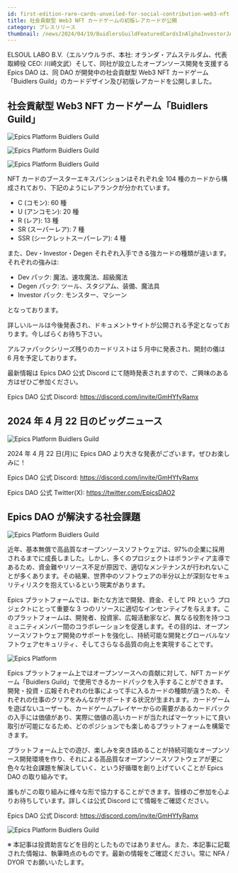 ```yaml
---
id: first-edition-rare-cards-unveiled-for-social-contribution-web3-nft-card-game
title: 社会貢献型 Web3 NFT カードゲームの初版レアカードが公開
category: プレスリリース
thumbnail: /news/2024/04/19/BuidlersGuildFeaturedCardsInAlphaInvestorJA.jpg
---
```


ELSOUL LABO B.V.（エルソウルラボ、本社: オランダ・アムステルダム、代表取締役
CEO: 川崎文武）そして、同社が設立したオープンソース開発を支援する Epics DAO
は、同 DAO が開発中の社会貢献型 Web3 NFT カードゲーム「Buidlers
Guild」のカードデザイン及び初版レアカードを公開しました。

## 社会貢献型 Web3 NFT カードゲーム「Buidlers Guild」

![Epics Platform Buidlers Guild](/news/2024/04/19/BuidlersGuildFeaturedCardsInAlphaInvestorJA.jpg)

![Epics Platform Buidlers Guild](/news/2024/04/19/BuidlersGuildFeaturedCardsInAlphaDevJA.jpg)

![Epics Platform Buidlers Guild](/news/2024/04/19/BuidlersGuildFeaturedCardsInAlphaDegenJA.jpg)

NFT カードのブースターエキスパンションはそれぞれ全 104
種のカードから構成されており、下記のようにレアランクが分かれています。

- C (コモン): 60 種
- U (アンコモン): 20 種
- R (レア): 13 種
- SR (スーパーレア): 7 種
- SSR (シークレットスーパーレア): 4 種

また、Dev・Investor・Degen
それぞれ入手できる強カードの種類が違います。それぞれの強みは:

- Dev パック: 魔法、速攻魔法、超級魔法
- Degen パック: ツール、スタジアム、装備、魔法具
- Investor パック: モンスター、マシーン

となっております。

詳しいルールは今後発表され、ドキュメントサイトが公開される予定となっております。今しばらくお待ち下さい。

アルファパックシリーズ残りのカードリストは 5 月中に発表され、開封の儀は 6
月を予定しております。

最新情報は Epics DAO 公式 Discord
にて随時発表されますので、ご興味のある方はぜひご参加ください。

Epics DAO 公式 Discord: https://discord.com/invite/GmHYfyRamx

## 2024 年 4 月 22 日のビッグニュース

![Epics Platform Buidlers Guild](/news/2024/04/19/20240422EpicsBuidlersGuild.jpg)

2024 年 4 月 22 日(月)に Epics DAO より大きな発表がございます。ぜひお楽しみに！

Epics DAO 公式 Discord: https://discord.com/invite/GmHYfyRamx

Epics DAO 公式 Twitter(X): https://twitter.com/EpicsDAO2

## Epics DAO が解決する社会課題

![Epics Platform Buidlers Guild](/news/2024/04/19/AboutOpenSourceProblemJA.jpg)

近年、基本無償で高品質なオープンソースソフトウェアは、97%の企業に採用されるまでに成長しました。しかし、多くのプロジェクトはボランティア主導であるため、資金難やリソース不足が原因で、適切なメンテナンスが行われないことが多くあります。その結果、世界中のソフトウェアの半分以上が深刻なセキュリティリスクを抱えているという現実があります。

Epics プラットフォームでは、新たな方法で開発、資金、そして PR という
プロジェクトにとって重要な 3
つのリソースに適切なインセンティブを与えます。このプラットフォームは、開発者、投資家、広報活動家など、異なる役割を持つコミュニティメンバー間のコラボレーションを促進します。その目的は、オープンソースソフトウェア開発のサポートを強化し、持続可能な開発とグローバルなソフトウェアセキュリティ、そしてさらなる品質の向上を実現することです。

![Epics Platform](/news/2024/03/12/EpicsPlatformJA.jpg)

Epics プラットフォーム上ではオープンソースへの貢献に対して、NFT
カードゲーム「Buidlers
Guild」で使用できるカードパックを入手することができます。開発・投資・広報それぞれの仕事によって手に入るカードの種類が違うため、それぞれの仕事のクリアをみんながサポートする状況が生まれます。カードゲームを遊ばないユーザーも、カードゲームプレイヤーからの需要があるカードパックの入手には価値があり、実際に価値の高いカードが当たればマーケットにて良い取引が可能になるため、どのポジションでも楽しめるプラットフォームを構築できます。

プラットフォーム上での遊び、楽しみを突き詰めることが持続可能なオープンソース開発環境を作り、それによる高品質なオープンソースソフトウェアが更に色々な社会課題を解決していく、という好循環を創り上げていくことが
Epics DAO の取り組みです。

誰もがこの取り組みに様々な形で協力することができます。皆様のご参加を心よりお待ちしています。詳しくは公式
Discord にて情報をご確認ください。

Epics DAO 公式 Discord: https://discord.com/invite/GmHYfyRamx

![Epics Platform Buidlers Guild](/news/2024/04/19/AboutNoLossStakingJA.jpg)

※
本記事は投資助言などを目的としたものではありません。また、本記事に記載された情報は、執筆時点のものです。最新の情報をご確認ください。常に
NFA / DYOR でお願いいたします。
